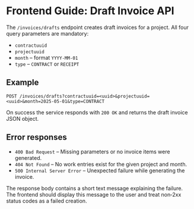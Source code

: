 # Frontend Guide: Draft Invoice API

The `/invoices/drafts` endpoint creates draft invoices for a project.
All four query parameters are mandatory:

- `contractuuid`
- `projectuuid`
- `month` – format `YYYY-MM-01`
- `type` – `CONTRACT` or `RECEIPT`

## Example

```http
POST /invoices/drafts?contractuuid=<uuid>&projectuuid=<uuid>&month=2025-05-01&type=CONTRACT
```

On success the service responds with `200 OK` and returns the draft invoice JSON object.

## Error responses

- `400 Bad Request` – Missing parameters or no invoice items were generated.
- `404 Not Found` – No work entries exist for the given project and month.
- `500 Internal Server Error` – Unexpected failure while generating the invoice.

The response body contains a short text message explaining the failure. The frontend should display this message to the user and treat non‑2xx status codes as a failed creation.
